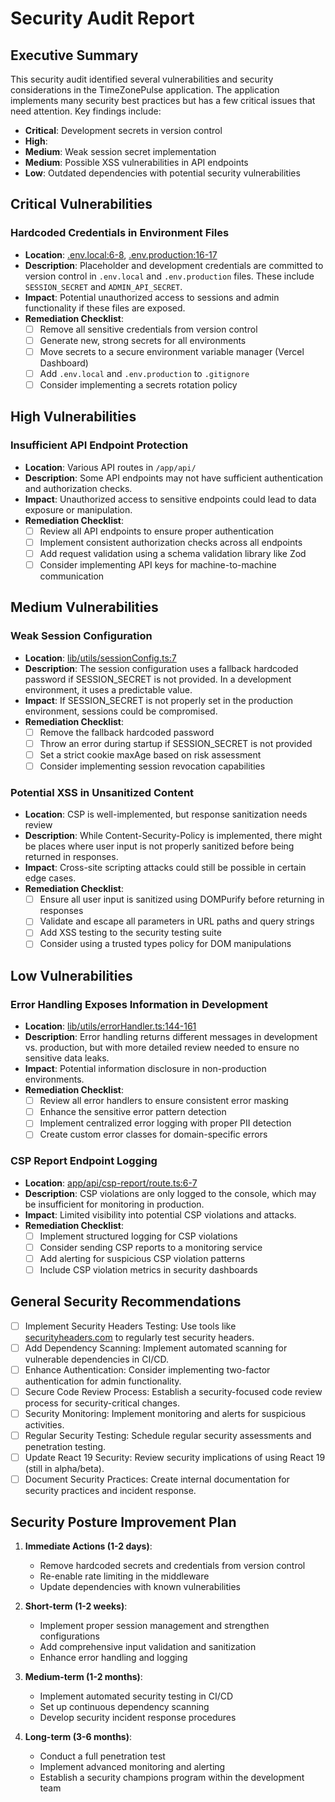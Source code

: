# Security Audit Report

## Executive Summary

This security audit identified several vulnerabilities and security considerations in the TimeZonePulse application. The application implements many security best practices but has a few critical issues that need attention. Key findings include:

- **Critical**: Development secrets in version control
- **High**: 
- **Medium**: Weak session secret implementation
- **Medium**: Possible XSS vulnerabilities in API endpoints
- **Low**: Outdated dependencies with potential security vulnerabilities

## Critical Vulnerabilities

### Hardcoded Credentials in Environment Files
- **Location**: [.env.local:6-8](/.env.local), [.env.production:16-17](/.env.production)
- **Description**: Placeholder and development credentials are committed to version control in `.env.local` and `.env.production` files. These include `SESSION_SECRET` and `ADMIN_API_SECRET`.
- **Impact**: Potential unauthorized access to sessions and admin functionality if these files are exposed.
- **Remediation Checklist**:
  - [ ] Remove all sensitive credentials from version control
  - [ ] Generate new, strong secrets for all environments
  - [ ] Move secrets to a secure environment variable manager (Vercel Dashboard)
  - [ ] Add `.env.local` and `.env.production` to `.gitignore`
  - [ ] Consider implementing a secrets rotation policy

## High Vulnerabilities



### Insufficient API Endpoint Protection
- **Location**: Various API routes in `/app/api/`
- **Description**: Some API endpoints may not have sufficient authentication and authorization checks.
- **Impact**: Unauthorized access to sensitive endpoints could lead to data exposure or manipulation.
- **Remediation Checklist**:
  - [ ] Review all API endpoints to ensure proper authentication
  - [ ] Implement consistent authorization checks across all endpoints
  - [ ] Add request validation using a schema validation library like Zod
  - [ ] Consider implementing API keys for machine-to-machine communication

## Medium Vulnerabilities

### Weak Session Configuration
- **Location**: [lib/utils/sessionConfig.ts:7](/lib/utils/sessionConfig.ts)
- **Description**: The session configuration uses a fallback hardcoded password if SESSION_SECRET is not provided. In a development environment, it uses a predictable value.
- **Impact**: If SESSION_SECRET is not properly set in the production environment, sessions could be compromised.
- **Remediation Checklist**:
  - [ ] Remove the fallback hardcoded password
  - [ ] Throw an error during startup if SESSION_SECRET is not provided
  - [ ] Set a strict cookie maxAge based on risk assessment
  - [ ] Consider implementing session revocation capabilities

### Potential XSS in Unsanitized Content
- **Location**: CSP is well-implemented, but response sanitization needs review
- **Description**: While Content-Security-Policy is implemented, there might be places where user input is not properly sanitized before being returned in responses.
- **Impact**: Cross-site scripting attacks could still be possible in certain edge cases.
- **Remediation Checklist**:
  - [ ] Ensure all user input is sanitized using DOMPurify before returning in responses
  - [ ] Validate and escape all parameters in URL paths and query strings
  - [ ] Add XSS testing to the security testing suite
  - [ ] Consider using a trusted types policy for DOM manipulations

## Low Vulnerabilities

### Error Handling Exposes Information in Development
- **Location**: [lib/utils/errorHandler.ts:144-161](/lib/utils/errorHandler.ts)
- **Description**: Error handling returns different messages in development vs. production, but with more detailed review needed to ensure no sensitive data leaks.
- **Impact**: Potential information disclosure in non-production environments.
- **Remediation Checklist**:
  - [ ] Review all error handlers to ensure consistent error masking
  - [ ] Enhance the sensitive error pattern detection
  - [ ] Implement centralized error logging with proper PII detection
  - [ ] Create custom error classes for domain-specific errors

### CSP Report Endpoint Logging
- **Location**: [app/api/csp-report/route.ts:6-7](/app/api/csp-report/route.ts)
- **Description**: CSP violations are only logged to the console, which may be insufficient for monitoring in production.
- **Impact**: Limited visibility into potential CSP violations and attacks.
- **Remediation Checklist**:
  - [ ] Implement structured logging for CSP violations
  - [ ] Consider sending CSP reports to a monitoring service
  - [ ] Add alerting for suspicious CSP violation patterns
  - [ ] Include CSP violation metrics in security dashboards

## General Security Recommendations

- [ ] Implement Security Headers Testing: Use tools like [securityheaders.com](https://securityheaders.com) to regularly test security headers.
- [ ] Add Dependency Scanning: Implement automated scanning for vulnerable dependencies in CI/CD.
- [ ] Enhance Authentication: Consider implementing two-factor authentication for admin functionality.
- [ ] Secure Code Review Process: Establish a security-focused code review process for security-critical changes.
- [ ] Security Monitoring: Implement monitoring and alerts for suspicious activities.
- [ ] Regular Security Testing: Schedule regular security assessments and penetration testing.
- [ ] Update React 19 Security: Review security implications of using React 19 (still in alpha/beta).
- [ ] Document Security Practices: Create internal documentation for security practices and incident response.

## Security Posture Improvement Plan

1. **Immediate Actions (1-2 days)**:
   - Remove hardcoded secrets and credentials from version control
   - Re-enable rate limiting in the middleware
   - Update dependencies with known vulnerabilities

2. **Short-term (1-2 weeks)**:
   - Implement proper session management and strengthen configurations
   - Add comprehensive input validation and sanitization
   - Enhance error handling and logging

3. **Medium-term (1-2 months)**:
   - Implement automated security testing in CI/CD
   - Set up continuous dependency scanning
   - Develop security incident response procedures

4. **Long-term (3-6 months)**:
   - Conduct a full penetration test
   - Implement advanced monitoring and alerting
   - Establish a security champions program within the development team 